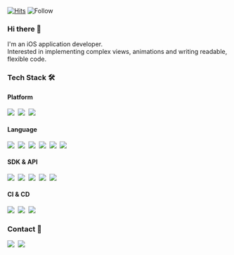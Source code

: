 [![Hits](https://hits.seeyoufarm.com/api/count/incr/badge.svg?url=https%3A%2F%2Fgithub.com%2Fhacoma&count_bg=%2379C83D&title_bg=%23555555&icon=&icon_color=%23E7E7E7&title=Hits&edge_flat=false)](https://hits.seeyoufarm.com)
![Follow](https://img.shields.io/github/followers/hacoma?label=Follow)

<h3 align="left"> Hi there 👋  </h3>

<p align="left">
    I'm an iOS application developer.</br>
    Interested in implementing complex views, animations and writing readable, flexible code.
</p>

<h3 align="left"> Tech Stack 🛠 </h3>

<h4 align="left"> Platform </h4>

<p align="left">
    <img src="https://img.shields.io/badge/macOS-777777?style=flat&logo=Apple&logoColor=white"/>&nbsp;
    <img src="https://img.shields.io/badge/iOS-333333?style=flat&logo=Apple&logoColor=white"/>&nbsp;
    <img src="https://img.shields.io/badge/Windows-0078D6?style=flat&logo=Windows&logoColor=white"/>&nbsp;
</p>

<h4 align="left"> Language </h4>

<p align="left">
    <img src="https://img.shields.io/badge/C-A8B9CC?style=flat&logo=C&logoColor=white"/>&nbsp;
    <img src="https://img.shields.io/badge/C++-00599C?style=flat&logo=C%2B%2B&logoColor=white"/>&nbsp;
    <img src="https://img.shields.io/badge/Objective--C-8B00FF?style=flat&logo=C&logoColor=white"/>&nbsp;
    <img src="https://img.shields.io/badge/Swift-FA7343?style=flat&logo=Swift&logoColor=white"/>&nbsp;
    <img src="https://img.shields.io/badge/Python-3776AB?style=flat&logo=Python&logoColor=white"/>&nbsp;
    <img src="https://img.shields.io/badge/Delphi-EE1F35?style=flat&logo=Delphi&logoColor=white"/>&nbsp;
</p>

<h4 align="left"> SDK & API </h4>

<p align="left">
    <img src="https://img.shields.io/badge/macOS SDK-777777?style=flat&logo=Apple&logoColor=white"/>&nbsp;
    <img src="https://img.shields.io/badge/iOS SDK-8B00FF?style=flat&logo=Apple&logoColor=white"/>&nbsp;
    <img src="https://img.shields.io/badge/Windows API-0078D6?style=flat&logo=Windows&logoColor=white"/>&nbsp;
    <img src="https://img.shields.io/badge/MFC-0078D6?style=flat&logo=Windows&logoColor=white"/>&nbsp;
    <img src="https://img.shields.io/badge/ReactiveX-B7178C?style=flat&logo=ReactiveX&logoColor=white"/>&nbsp;
</p>


<h4 align="left"> CI & CD </h4>

<p align="left">
    <img src="https://img.shields.io/badge/Jenkins-D24939?style=flat&logo=Jenkins&logoColor=white"/>&nbsp;
    <img src="https://img.shields.io/badge/Fastlane-83DCB7?style=flat&logo=Fastlane&logoColor=white"/>&nbsp;
    <img src="https://img.shields.io/badge/Buildbot-8977AD?style=flat&logoColor=white"/>&nbsp;
</p>

<h3 align="left"> Contact 💌 </h3>

<p align="left">
    <a target="_blank" href="https://hacoma.github.io"><img src="https://img.shields.io/badge/Blog-CC0000?style=flat&logo=Jekyll&logoColor=white"/></a>&nbsp;
    <a target="_blank" href="mailto:hacoma92@gmail.com"><img src="https://img.shields.io/badge/Mail-D14836?style=flat&logo=Gmail&logoColor=white"/></a>&nbsp;
</p>
